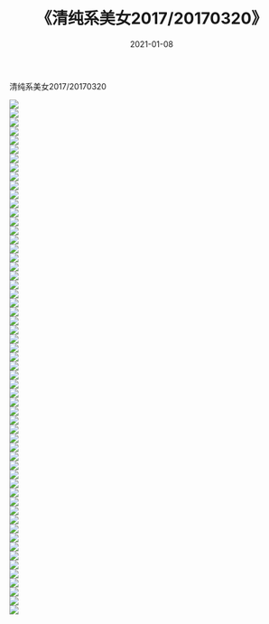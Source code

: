 ﻿---
layout: post
title:  《清纯系美女2017/20170320》
date:   2021-01-08
img: http://pic.660000.xyz/1:/清纯系美女/2017/20170320/000.jpg
categories: [美女, 清纯, 唯美]
---

清纯系美女2017/20170320

 ![](http://pic.660000.xyz/1:/清纯系美女/2017/20170320/001.png) <br>![](http://pic.660000.xyz/1:/清纯系美女/2017/20170320/002.png) <br>![](http://pic.660000.xyz/1:/清纯系美女/2017/20170320/003.png) <br>![](http://pic.660000.xyz/1:/清纯系美女/2017/20170320/004.png) <br>![](http://pic.660000.xyz/1:/清纯系美女/2017/20170320/005.png) <br>![](http://pic.660000.xyz/1:/清纯系美女/2017/20170320/006.png) <br>![](http://pic.660000.xyz/1:/清纯系美女/2017/20170320/007.png) <br>![](http://pic.660000.xyz/1:/清纯系美女/2017/20170320/008.png) <br>![](http://pic.660000.xyz/1:/清纯系美女/2017/20170320/009.png) <br>![](http://pic.660000.xyz/1:/清纯系美女/2017/20170320/010.png) <br>![](http://pic.660000.xyz/1:/清纯系美女/2017/20170320/011.png) <br>![](http://pic.660000.xyz/1:/清纯系美女/2017/20170320/012.png) <br>![](http://pic.660000.xyz/1:/清纯系美女/2017/20170320/013.png) <br>![](http://pic.660000.xyz/1:/清纯系美女/2017/20170320/014.png) <br>![](http://pic.660000.xyz/1:/清纯系美女/2017/20170320/015.png) <br>![](http://pic.660000.xyz/1:/清纯系美女/2017/20170320/016.png) <br>![](http://pic.660000.xyz/1:/清纯系美女/2017/20170320/017.png) <br>![](http://pic.660000.xyz/1:/清纯系美女/2017/20170320/018.png) <br>![](http://pic.660000.xyz/1:/清纯系美女/2017/20170320/019.png) <br>![](http://pic.660000.xyz/1:/清纯系美女/2017/20170320/020.png) <br>![](http://pic.660000.xyz/1:/清纯系美女/2017/20170320/021.png) <br>![](http://pic.660000.xyz/1:/清纯系美女/2017/20170320/022.png) <br>![](http://pic.660000.xyz/1:/清纯系美女/2017/20170320/023.png) <br>![](http://pic.660000.xyz/1:/清纯系美女/2017/20170320/024.png) <br>![](http://pic.660000.xyz/1:/清纯系美女/2017/20170320/025.png) <br>![](http://pic.660000.xyz/1:/清纯系美女/2017/20170320/026.png) <br>![](http://pic.660000.xyz/1:/清纯系美女/2017/20170320/027.png) <br>![](http://pic.660000.xyz/1:/清纯系美女/2017/20170320/028.png) <br>![](http://pic.660000.xyz/1:/清纯系美女/2017/20170320/029.png) <br>![](http://pic.660000.xyz/1:/清纯系美女/2017/20170320/030.png) <br>![](http://pic.660000.xyz/1:/清纯系美女/2017/20170320/031.png) <br>![](http://pic.660000.xyz/1:/清纯系美女/2017/20170320/032.png) <br>![](http://pic.660000.xyz/1:/清纯系美女/2017/20170320/033.png) <br>![](http://pic.660000.xyz/1:/清纯系美女/2017/20170320/034.png) <br>![](http://pic.660000.xyz/1:/清纯系美女/2017/20170320/035.png) <br>![](http://pic.660000.xyz/1:/清纯系美女/2017/20170320/036.png) <br>![](http://pic.660000.xyz/1:/清纯系美女/2017/20170320/037.png) <br>![](http://pic.660000.xyz/1:/清纯系美女/2017/20170320/038.png) <br>![](http://pic.660000.xyz/1:/清纯系美女/2017/20170320/039.png) <br>![](http://pic.660000.xyz/1:/清纯系美女/2017/20170320/040.png) <br>![](http://pic.660000.xyz/1:/清纯系美女/2017/20170320/041.png) <br>![](http://pic.660000.xyz/1:/清纯系美女/2017/20170320/042.png) <br>![](http://pic.660000.xyz/1:/清纯系美女/2017/20170320/043.png) <br>![](http://pic.660000.xyz/1:/清纯系美女/2017/20170320/044.png) <br>![](http://pic.660000.xyz/1:/清纯系美女/2017/20170320/045.png) <br>![](http://pic.660000.xyz/1:/清纯系美女/2017/20170320/046.png) <br>![](http://pic.660000.xyz/1:/清纯系美女/2017/20170320/047.png) <br>![](http://pic.660000.xyz/1:/清纯系美女/2017/20170320/048.png) <br>![](http://pic.660000.xyz/1:/清纯系美女/2017/20170320/049.png) <br>![](http://pic.660000.xyz/1:/清纯系美女/2017/20170320/050.png) <br>![](http://pic.660000.xyz/1:/清纯系美女/2017/20170320/051.png) <br>![](http://pic.660000.xyz/1:/清纯系美女/2017/20170320/052.png) <br>![](http://pic.660000.xyz/1:/清纯系美女/2017/20170320/053.png) <br>![](http://pic.660000.xyz/1:/清纯系美女/2017/20170320/054.png) <br>![](http://pic.660000.xyz/1:/清纯系美女/2017/20170320/055.png) <br>![](http://pic.660000.xyz/1:/清纯系美女/2017/20170320/056.png) <br>![](http://pic.660000.xyz/1:/清纯系美女/2017/20170320/057.png) <br>